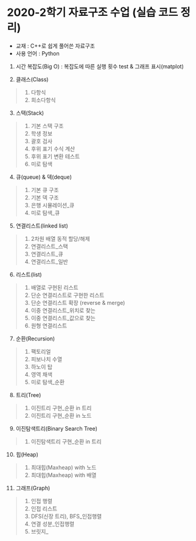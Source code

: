 # 2020-2학기 자료구조 수업 (실습 코드 정리)

* 교재 : C++로 쉽게 풀어쓴 자료구조
* 사용 언어 : Python

1. 시간 복잡도(Big O) : 복잡도에 따른 실행 횟수 test & 그래프 표시(matplot)

2. 클래스(Class)
 > 1) 다항식
 > 2) 희소다항식
 
3. 스택(Stack)
 > 1) 기본 스택 구조
 > 2) 학생 정보
 > 3) 괄호 검사
 > 4) 후위 표기 수식 계산
 > 5) 후위 표기 변환 테스트
 > 6) 미로 탐색

4. 큐(queue) & 덱(deque)
 > 1) 기본 큐 구조
 > 2) 기본 덱 구조
 > 3) 은행 시뮬레이션_큐
 > 4) 미로 탐색_큐

5. 연결리스트(linked list)
 > 1) 2차원 배열 동적 할당/해제
 > 2) 연결리스트_스택
 > 3) 연결리스트_큐
 > 4) 연결리스트_일반

6. 리스트(list)
 > 1) 배열로 구현된 리스트
 > 2) 단순 연결리스트로 구현한 리스트
 > 3) 단순 연결리스트 확장 (reverse & merge)
 > 4) 이중 연결리스트_위치로 찾는
 > 5) 이중 연결리스트_값으로 찾는
 > 6) 원형 연결리스트
 
7. 순환(Recursion)
 > 1) 팩토리얼
 > 2) 피보나치 수열
 > 3) 하노이 탑
 > 4) 영역 채색
 > 5) 미로 탐색_순환 
 
8. 트리(Tree)
 > 1) 이진트리 구현_순환 in 트리
 > 2) 이진트리 구현_순환 in 노드
 
9. 이진탐색트리(Binary Search Tree)
 > 1) 이진탐색트리 구현_순환 in 트리

10. 힙(Heap)
 > 1) 최대힙(Maxheap) with 노드
 > 2) 최대힙(Maxheap) with 배열
 
11. 그래프(Graph)
 > 1) 인접 행렬
 > 2) 인접 리스트
 > 3) DFS(신장 트리), BFS_인접행렬
 > 4) 연결 성분_인접행렬
 > 5) 브릿지_
